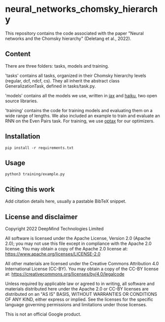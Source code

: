 # neural_networks_chomsky_hierarchy

This repository contains the code associated with the paper "Neural networks and the Chomsky hierarchy" (Deletang et al., 2022).

## Content

There are three folders: tasks, models and training.

'tasks' contains all tasks, organized in their Chomsky hierarchy levels (regular, dcf, ndcf, cs). They all inherit the abstract class GeneralizationTask, defined in tasks/task.py.

'models' contains all the models we use, written in [jax](https://github.com/google/jax) and [haiku](https://github.com/deepmind/dm-haiku), two open source libraries.

'training' contains the code for training models and evaluating them on a wide
range of lengths. We also included an example to train and evaluate an RNN
on the Even Pairs task. For training, we use [optax](https://github.com/deepmind/optax) for our optimizers.

## Installation

`pip install -r requirements.txt`

## Usage

`python3 training/example.py`

## Citing this work

Add citation details here, usually a pastable BibTeX snippet.

## License and disclaimer

Copyright 2022 DeepMind Technologies Limited

All software is licensed under the Apache License, Version 2.0 (Apache 2.0);
you may not use this file except in compliance with the Apache 2.0 license.
You may obtain a copy of the Apache 2.0 license at:
https://www.apache.org/licenses/LICENSE-2.0

All other materials are licensed under the Creative Commons Attribution 4.0
International License (CC-BY). You may obtain a copy of the CC-BY license at:
https://creativecommons.org/licenses/by/4.0/legalcode

Unless required by applicable law or agreed to in writing, all software and
materials distributed here under the Apache 2.0 or CC-BY licenses are
distributed on an "AS IS" BASIS, WITHOUT WARRANTIES OR CONDITIONS OF ANY KIND,
either express or implied. See the licenses for the specific language governing
permissions and limitations under those licenses.

This is not an official Google product.
